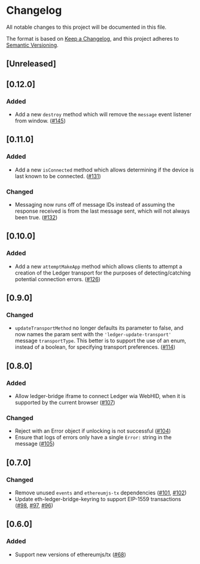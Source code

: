 # Changelog

All notable changes to this project will be documented in this file.

The format is based on [Keep a Changelog](https://keepachangelog.com/en/1.0.0/),
and this project adheres to [Semantic Versioning](https://semver.org/spec/v2.0.0.html).

## [Unreleased]

## [0.12.0]
### Added
- Add a new `destroy` method which will remove the `message` event listener from window.  ([#145](https://github.com/MetaMask/eth-ledger-bridge-keyring/pull/145))

## [0.11.0]
### Added
- Add a new `isConnected` method which allows determining if the device is last known to be connected.  ([#131](https://github.com/MetaMask/eth-ledger-bridge-keyring/pull/131))
### Changed
- Messaging now runs off of message IDs instead of assuming the response received is from the last message sent, which will not always been true.  ([#132](https://github.com/MetaMask/eth-ledger-bridge-keyring/pull/132))

## [0.10.0]
### Added
- Add a new `attemptMakeApp` method which allows clients to attempt a creation of the Ledger transport for the purposes of detecting/catching potential connection errors.  ([#126](https://github.com/MetaMask/eth-ledger-bridge-keyring/pull/126))

## [0.9.0]
### Changed
- `updateTransportMethod` no longer defaults its parameter to false, and now names the param sent with the `'ledger-update-transport'` message `transportType`. This better is to support the use of an enum, instead of a boolean, for specifying transport preferences.  ([#114](https://github.com/MetaMask/eth-ledger-bridge-keyring/pull/114))

## [0.8.0]
### Added
- Allow ledger-bridge iframe to connect Ledger wia WebHID, when it is supported by the current browser ([#107](https://github.com/MetaMask/eth-ledger-bridge-keyring/pull/107))

### Changed
- Reject with an Error object if unlocking is not successful  ([#104](https://github.com/MetaMask/eth-ledger-bridge-keyring/pull/104))
- Ensure that logs of errors only have a single `Error:` string in the message ([#105](https://github.com/MetaMask/eth-ledger-bridge-keyring/pull/105))

## [0.7.0]
### Changed
- Remove unused `events` and `ethereumjs-tx` dependencies ([#101](https://github.com/MetaMask/eth-ledger-bridge-keyring/pull/101), [#102](https://github.com/MetaMask/eth-ledger-bridge-keyring/pull/102))
- Update eth-ledger-bridge-keyring to support EIP-1559 transactions ([#98](https://github.com/MetaMask/eth-ledger-bridge-keyring/pull/98), [#97](https://github.com/MetaMask/eth-ledger-bridge-keyring/pull/97), [#96](https://github.com/MetaMask/eth-ledger-bridge-keyring/pull/96))

## [0.6.0]
### Added
- Support new versions of ethereumjs/tx ([#68](https://github.com/MetaMask/eth-ledger-bridge-keyring/pull/68))
